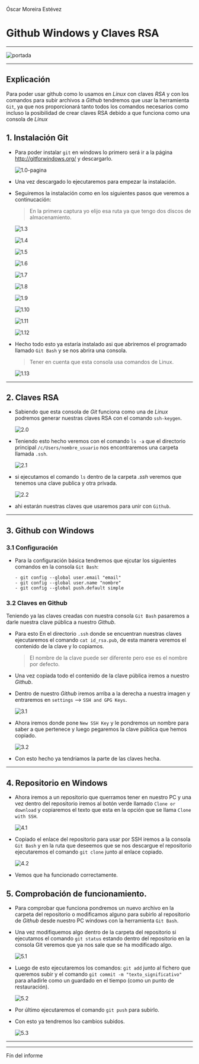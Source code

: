 Óscar Moreira Estévez

# Github Windows y Claves RSA
___
  ![portada](./img/portada.png)

___

## Explicación

Para poder usar github como lo usamos en *Linux* con claves *RSA* y con los comandos para subir archivos a *Github* tendremos que usar la herramienta `Git`, ya que nos proporcionará tanto todos los comandos necesarios como incluso la posibilidad de crear claves RSA debido a que funciona como una consola de *Linux*
## 1. Instalación Git

- Para poder instalar `git` en windows lo primero será ir a la página http://gitforwindows.org/ y descargarlo.

  ![1.0-pagina](./img/1.0-pagina.png)

- Una vez descargado lo ejecutaremos para empezar la instalación.

- Seguiremos la instalación como en los siguientes pasos que veremos a continucación:
  > En la primera captura yo elijo esa ruta ya que tengo dos discos de almacenamiento.

    ![1.3](./img/1.3.png)

    ![1.4](./img/1.4.png)

    ![1.5](./img/1.5.png)

    ![1.6](./img/1.6.png)

    ![1.7](./img/1.7.png)

    ![1.8](./img/1.8.png)

    ![1.9](./img/1.9.png)

    ![1.10](./img/1.10.png)

    ![1.11](./img/1.11.png)

    ![1.12](./img/1.12.png)

- Hecho todo esto ya estaría instalado asi que abriremos el programado llamado `Git Bash` y se nos abrira una consola.

  > Tener en cuenta que esta consola usa comandos de Linux.

  ![1.13](./img/1.13.png)

___

## 2. Claves RSA

- Sabiendo que esta consola de *Git* funciona como una de *Linux* podremos generar nuestras claves RSA con el comando `ssh-keygen`.

  ![2.0](./img/2.0.png)

- Teniendo esto hecho veremos con el comando `ls -a` que el directorio principal `/c/Users/nombre_usuario` nos encontraremos una carpeta llamada `.ssh`.

  ![2.1](./img/2.1.png)

- si ejecutamos el comando `ls` dentro de la carpeta *.ssh* veremos que tenemos una clave publica y otra privada.

  ![2.2](./img/2.2.png)

- ahi estarán nuestras claves que usaremos para unir con `Github`.

___

## 3. Github con Windows

### 3.1 Configuración

- Para la configuración básica tendremos que ejcutar los siguientes comandos en la consola `Git Bash`:
  ```
  - git config --global user.email "email"
  - git config --global user.name "nombre"
  - git config --global push.default simple
  ```

### 3.2 Claves en Github

Teniendo ya las claves creadas con nuestra consola `Git Bash` pasaremos a darle nuestra clave pública a nuestro *Github*.

- Para esto En el directorio `.ssh` donde se encuentran nuestras claves ejecutaremos el comando `cat id_rsa.pub`, de esta manera veremos el contenido de la clave y lo copiamos.

  > El nombre de la clave puede ser diferente pero ese es el nombre por defecto.

- Una vez copiada todo el contenido de la clave pública iremos a nuestro *Github*.

- Dentro de nuestro *Github* iremos arriba a la derecha a nuestra imagen y entraremos en `settings` --> `SSH and GPG Keys`.

  ![3.1](./img/3.1.png)

- Ahora iremos donde pone `New SSH Key` y le pondremos un nombre para saber a que pertenece y luego pegaremos la clave pública que hemos copiado.

  ![3.2](./img/3.2.png)

- Con esto hecho ya tendriamos la parte de las claves hecha.

___

## 4. Repositorio en Windows

- Ahora iremos a un repositorio que querramos tener en nuestro PC y una vez dentro del repositorio iremos al botón verde llamado `Clone or download` y copiaremos el texto que esta en la opción que se llama `Clone with SSH`.

  ![4.1](./img/4.1.png)

- Copiado el enlace del repositorio para usar por SSH iremos a la consola `Git Bash` y en la ruta que deseemos que se nos descargue el repositorio ejecutaremos el comando `git clone` junto al enlace copiado.

  ![4.2](./img/4.2.png)

- Vemos que ha funcionado correctamente.

## 5. Comprobación de funcionamiento.

- Para comprobar que funciona pondremos un nuevo archivo en la carpeta del repositorio o modificamos alguno para subirlo  al repositorio de *Github* desde nuestro PC windows con la herramienta `Git Bash`.

- Una vez modifiquemos algo dentro de la carpeta del repositorio si ejecutamos el comando `git status` estando dentro del repositorio en la consola Git veremos que ya nos sale que se ha modificado algo.

  ![5.1](./img/5.1.png)

- Luego de esto ejecutaremos los comandos: `git add` junto al fichero que queremos subir y el comando `git commit -m "texto_significativo"` para añadirle como un guardado en el tiempo (como un punto de restauración).

  ![5.2](./img/5.2.png)

- Por último ejecutaremos el comando `git push` para subirlo.

- Con esto ya tendremos lso cambios subidos.

  ![5.3](./img/5.3.png)

___
___

Fín del informe
